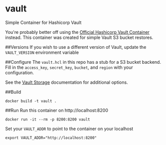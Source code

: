 # vault
Simple Container for Hashicorp Vault

You're probably better off using the [Official Hashicorp Vault Container](https://hub.docker.com/_/vault/) instead. This container was created for simple Vault S3 bucket restores.

##Versions
If you wish to use a different version of Vault, update the `VAULT_VERSION` environment variable

##Configure
The `vault.hcl` in this repo has a stub for a S3 bucket backend. Fill in the `access_key`, `secret_key`, `bucket`, and `region` with your configuration.

See the [Vault Storage](https://www.vaultproject.io/docs/configuration/storage/index.html) documentation for additional options.

##Build

```
docker build -t vault .
```

##Run
Run this container on http://localhost:8200

```
docker run -it --rm -p 8200:8200 vault
```

Set your `VAULT_ADDR` to point to the container on your localhost

```
export VAULT_ADDR="http://localhost:8200"
```
